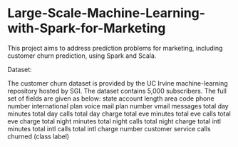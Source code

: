 # Large-Scale-Machine-Learning-with-Spark-for-Marketing
This project aims to address prediction problems for marketing, including customer churn prediction, using Spark and Scala.

Dataset:


The customer churn dataset is provided by the UC Irvine machine-learning repository hosted by SGI. The dataset contains 5,000 subscribers. The full set of fields are given as below:
state
account length
area code
phone number
international plan
voice mail plan
number vmail messages
total day minutes
total day calls
total day charge
total eve minutes
total eve calls
total eve charge
total night minutes
total night calls
total night charge
total intl minutes
total intl calls
total intl charge
number customer service calls
churned (class label)
